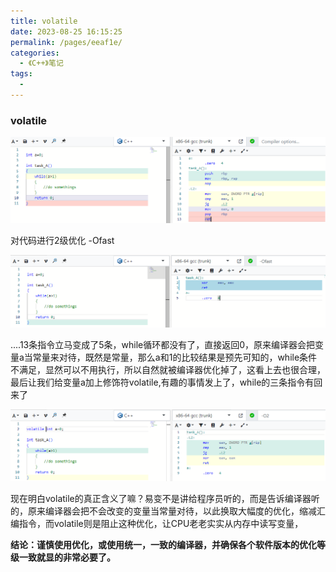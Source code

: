 ```yaml
---
title: volatile
date: 2023-08-25 16:15:25
permalink: /pages/eeaf1e/
categories: 
  - 《C++》笔记
tags: 
  - 
---
```

### volatile

<img src="./../.vuepress/public/img/CPLUS/image-20230825162049898.jpg" style="width:%100">

对代码进行2级优化 -Ofast

<img src="./../.vuepress/public/img/CPLUS/image-20230825162132821.jpg" style="width:%100">

....13条指令立马变成了5条，while循环都没有了，直接返回0，原来编译器会把变量a当常量来对待，既然是常量，那么a和1的比较结果是预先可知的，while条件不满足，显然可以不用执行，所以自然就被编译器优化掉了，这看上去也很合理，最后让我们给变量a加上修饰符volatile,有趣的事情发上了，while的三条指令有回来了

<img src="./../.vuepress/public/img/CPLUS/image-20230825164059427.jpg" style="width:%100">

现在明白volatile的真正含义了嘛？易变不是讲给程序员听的，而是告诉编译器听的，原来编译器会把不会改变的变量当常量对待，以此换取大幅度的优化，缩减汇编指令，而volatile则是阻止这种优化，让CPU老老实实从内存中读写变量，

**结论：谨慎使用优化，或使用统一，一致的编译器，并确保各个软件版本的优化等级一致就显的非常必要了。**